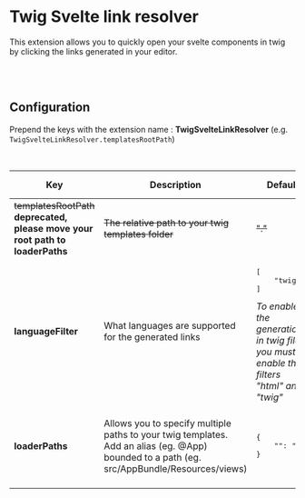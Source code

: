 # Twig Svelte link resolver

This extension allows you to quickly open your svelte components in twig by clicking the links generated in your editor.

<br>
<br>

## Configuration

Prepend the keys with the extension name : **TwigSvelteLinkResolver** (e.g. `TwigSvelteLinkResolver.templatesRootPath`)

<br>
<table>
    <thead>
        <tr>
            <th>
                Key
            </th>
            <th>
                Description
            </th>
            <th>
                Default
            </th>
            <th>
                Possible values
            </th>
        </tr>
    </thead>
    <tbody>
        <tr>
            <td>
                <span style="text-decoration-line: line-through">templatesRootPath</span>
                <br>
                <b>deprecated, please move your root path to loaderPaths</b>
            </td>
            <td style="text-decoration-line: line-through">
                The relative path to your twig templates folder
            </td>
            <td style="text-decoration-line: line-through">
                "."
            </td>
            <td style="text-decoration-line: line-through">
                any
            </td>
        </tr>
        <tr>
            <td>
                <b>languageFilter</b>
            </td>
            <td>
                What languages are supported for the generated links
            </td>
            <td>
                <pre>
[
    "twig"
]
</pre>
                <i>To enable the generation in twig files you must enable the filters "html" and "twig"</i>
            </td>
            <td>
                All existing language ids supported by Vscode
            </td>
        </tr>
        <tr>
            <td>
                <b>loaderPaths</b>
            </td>
            <td>
                Allows you to specify multiple paths to your twig templates. Add an alias (eg. @App) bounded to a path (eg. src/AppBundle/Resources/views)
            </td>
            <td>
                <pre>
{
    "": ".",
}</pre>
            </td>
            <td>
                alias => string<br>
                path: string (omit the final slash)
            </td>
        </tr>
    </tbody>
</table>

<br>
<br>
